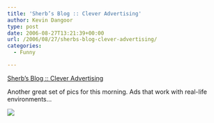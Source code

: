 ```yaml
---
title: 'Sherb’s Blog :: Clever Advertising'
author: Kevin Dangoor
type: post
date: 2006-08-27T13:21:39+00:00
url: /2006/08/27/sherbs-blog-clever-advertising/
categories:
  - Funny

---
```

[Sherb&#8217;s Blog :: Clever Advertising][1]

Another great set of pics for this morning. Ads that work with real-life environments&#8230;
  
![][2]

 [1]: http://sherbsblog.com/photos/cleveradvertising.php
 [2]: http://sherbsblog.com/photos/photos/atmmachine.jpg